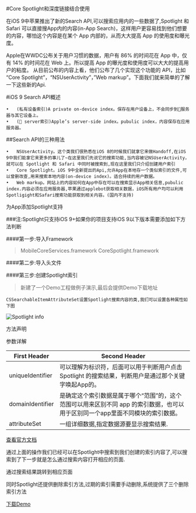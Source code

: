 #Core Spotlight和深度链接结合使用



在iOS 9中苹果推出了新的Search API,可以搜索应用内的一些数据了,Spotlight 和 Safari 可以直接搜App内的内容(in-App Search)，这样用户更容易找到他们想要的内容，哪怕这个内容是在某个 App 内部的，从而大大提高 App 的使用度和曝光度。

 Apple在WWDC公布关于用户习惯的数据，用户有 86% 的时间花在 App 中，仅有 14% 的时间花在 Web 上。所以提高 App 的曝光度和使用度可以大大的提高用户的粘度。
从目前公布的内容上看，他们公布了几个实现这个功能的 API，比如 “Core Spotlight”，“NSUserActivity”，”Web markup”。下面我们就来简单的了解一下这些新的Api.

#iOS 9 Search API概述

	•	(私有设备索引)A private on-device index。保存在用户设备上，不会同步到服务器与其它设备上。 
	•	( server索引)Apple’s server-side index。pubulic index，内容保存在应用服务器。 

##Search API的三种用法

	•	NSUserActivity。这个类我们很熟悉在iOS 8的时候我们就拿它来做Handoff,在iOS 9中我们能拿它来更多的事儿了~在这里我们先说它的搜索功能,当内容被记NSUserActivity，就可以在 Spotlight 和 Safari 中同时被搜索到,现在这里我们只介绍创建用户索引 
	•	Core Spotlight。iOS 9中全新提出的Api,允许App在本地存一个类似索引的文件,可以曾删改查,用来搜索本地内容(on-device index)。适合持续的用户数据。 
	•	Web markup。网站上的内容如何在App中存在可以在搜索显示App相关信息,pubulic index.内容必须在应用服务器,苹果通过applebot获取相关数据，iOS所有用户均可以利用Spotligight和Safari搜索功能获取到相关内容。(国内不支持) 

为App添加Spotlight支持

###注:Spotlight只支持iOS 9+如果你的项目支持iOS 9以下版本需要添加如下方法判断
<script src="https://gist.github.com/bindx/e2e24930095677d56a9f948264afbd41.js"></script>

####第一步:导入Framework

>MobileCoreServices.framework
>CoreSpotlight.framework

####第二步:导入头文件
<script src="https://gist.github.com/bindx/11dc4cc10c6d3305fd1be891fe04705e.js"></script>

####第三步:创建Spotlight索引

>新建了一个Demo工程做例子演示,最后会提供Demo下载地址

<script src="https://gist.github.com/bindx/ab43e19e56802159902bd35a77e7b8b7.js"></script>

```
CSSearchableItemAttributeSet设置Spotlight搜索内容的类,我们可以设置各种属性如下图
```
![Spotlight info](http://7xq8b0.com1.z0.glb.clouddn.com/spotLight_info.png)

方法声明

<script src="https://gist.github.com/bindx/af7c137210bcaca80d9be44cfe3ef25e.js"></script>

参数详解

First Header | Second Header
------------ | -------------
uniqueIdentifier | 可以理解为标识符，后面可以用于判断用户点击 Spotlight 的搜索结果，判断用户是通过那个关键字唤起App的。
domainIdentifier| 是确定这个索引数据是属于哪个“范围”的，这个范围可以用来区别不同 app 的索引数据，也可以用于区别同一个app里面不同模块的索引数据。
attributeSet|一组详细数据,指定数据源要显示搜索结果.

[查看官方文档](https://developer.apple.com/reference/corespotlight/cssearchableitem/1621647-initwithuniqueidentifier)

通过上面的操作我们已经可以在Spotlight中搜索到我们创建的索引内容了,可以搜索到了下一步就是怎么通过搜索内容打开相应的页面.

通过搜索结果跳转到相应页面
<script src="https://gist.github.com/bindx/a4de547edd01691e5f337ff85fe47fd7.js"></script>

同时Spotlight还提供删除索引方法,过期的索引需要手动删除,系统提供了三个删除索引方法

<script src="https://gist.github.com/bindx/8ed24e847de7c7abe61c01692cb0e31b.js"></script>

<script src="https://gist.github.com/bindx/bf1375a776804792fb38ecbda09df02a.js"></script>

<script src="https://gist.github.com/bindx/f73de633b23e5ff7c623a383edb669e6.js"></script>

<script src="https://gist.github.com/bindx/80e6750b060d62e1021b31156ce7fb88.js"></script>

[下载Demo](https://github.com/bindx/Spotlight-Demo)

